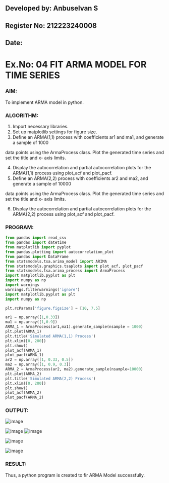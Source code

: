 ## Developed by: Anbuselvan S
## Register No: 212223240008
## Date:

# Ex.No: 04   FIT ARMA MODEL FOR TIME SERIES

### AIM:
To implement ARMA model in python.

### ALGORITHM:
1. Import necessary libraries.
2. Set up matplotlib settings for figure size.
3. Define an ARMA(1,1) process with coefficients ar1 and ma1, and generate a sample of 1000

data points using the ArmaProcess class. Plot the generated time series and set the title and x-
axis limits.

4. Display the autocorrelation and partial autocorrelation plots for the ARMA(1,1) process using
plot_acf and plot_pacf.
5. Define an ARMA(2,2) process with coefficients ar2 and ma2, and generate a sample of 10000

data points using the ArmaProcess class. Plot the generated time series and set the title and x-
axis limits.

6. Display the autocorrelation and partial autocorrelation plots for the ARMA(2,2) process using
plot_acf and plot_pacf.

### PROGRAM:
```py
from pandas import read_csv
from pandas import datetime
from matplotlib import pyplot
from pandas.plotting import autocorrelation_plot
from pandas import DataFrame
from statsmodels.tsa.arima_model import ARIMA
from statsmodels.graphics.tsaplots import plot_acf, plot_pacf
from statsmodels.tsa.arima_process import ArmaProcess
import matplotlib.pyplot as plt
import numpy as np
import warnings
warnings.filterwarnings('ignore')
import matplotlib.pyplot as plt
import numpy as np

plt.rcParams['figure.figsize'] = [10, 7.5]

ar1 = np.array([1,0.33])
ma1 = np.array([1,0.9])
ARMA_1 = ArmaProcess(ar1,ma1).generate_sample(nsample = 1000)
plt.plot(ARMA_1)
plt.title('Simulated ARMA(1,1) Process')
plt.xlim([0, 200])
plt.show()
plot_acf(ARMA_1)
plot_pacf(ARMA_1)
ar2 = np.array([1, 0.33, 0.5])
ma2 = np.array([1, 0.9, 0.3])
ARMA_2 = ArmaProcess(ar2, ma2).generate_sample(nsample=10000)
plt.plot(ARMA_2)
plt.title('Simulated ARMA(2,2) Process')
plt.xlim([0, 200])
plt.show()
plot_acf(ARMA_2)
plot_pacf(ARMA_2)
```

### OUTPUT:
![image](https://github.com/Nivetham1710/TSA_EXP4/assets/94155183/0db69bc4-9cb4-4e67-9c73-cc35a59ddedd)

![image](https://github.com/Nivetham1710/TSA_EXP4/assets/94155183/14dd69f9-5ec9-4c25-8820-ff927778f48f)
![image](https://github.com/Nivetham1710/TSA_EXP4/assets/94155183/57c65607-9103-426f-b271-9b6497c9df44)

![image](https://github.com/Nivetham1710/TSA_EXP4/assets/94155183/5d9d0057-4881-4f44-900d-b912fe72891c)

![image](https://github.com/Nivetham1710/TSA_EXP4/assets/94155183/daaf27b7-6430-4163-b781-25a692adbd8b)


### RESULT:
Thus, a python program is created to fir ARMA Model successfully.
